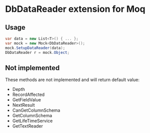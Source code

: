 # DbDataReader extension for Moq

## Usage
```csharp
var data = new List<T>() { ... };
var mock = new Mock<DbDataReader>();
mock.SetupDataReader(data);
DbDataReader r = mock.Object;
```

## Not implemented

These methods are not implemented and will return default value:
- Depth
- RecordAffected
- GetFieldValue
- NextResult
- CanGetColumnSchema
- GetColumnSchema
- GetLifeTimeService
- GetTextReader